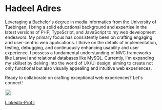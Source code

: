# Hadeel Adres
Leveraging a Bachelor's degree in media informatics from the University of Tuebingen, I bring a solid educational background and expertise in the
latest versions of PHP, TypeScript, and JavaScript to my web development endeavors.
My primary focus has consistently been on crafting engaging and user-centric web applications. I thrive on the details of implementation,
testing, debugging, and continuously enhancing usability and user experience. I possess a fundamental understanding of MVC frameworks like Laravel and
relational databases like MySQL.
Currently, I'm expanding my skillset by delving into the world of UX/UI design, aiming to create not only functional but also visually appealing
and intuitive web experiences.

Ready to collaborate on crafting exceptional web experiences? Let's connect!

<a href="mailto:adres.hadeel99@gmail.com"><img src="https://cdn1.iconfinder.com/data/icons/google-s-logo/150/Google_Icons-02-512.png" width="20" height="20"></a>

<a href="https://www.linkedin.com/in/hadeel-adres-8726bb191/">LinkedIn-Profil</a>
